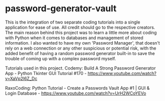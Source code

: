 # password-generator-vault
This is the integration of two separate coding tutorials into a single application for ease of use. All credit should go to the respective creators.
The main reason behind this project was to learn a little more about coding with Python when it comes to databases and management of stored information.
I also wanted to have my own 'Password Manager', that doesn't rely on a web connection or any other suspicious or potential risk, with the added benefit
of having a random password generator built-in to save the trouble of coming up with a complex password myself.

Tutorials used in this project.
Codemy: 
Build A Strong Password Generator App - Python Tkinter GUI Tutorial #170 - 
https://www.youtube.com/watch?v=XaVp2l6Z_Dc

RaxoCoding: 
Python Tutorial - Create a Passwords Vault App #1 | GUI & Login Database -
https://www.youtube.com/watch?v=UrH2WCoYEVo
